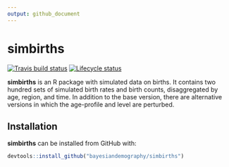 ```yaml
---
output: github_document
---
```


<!-- README.md is generated from README.Rmd. Please edit that file -->


# simbirths

<!-- badges: start -->
[![Travis build status](https://travis-ci.org/johnrbryant/demzero.svg?branch=master)](https://travis-ci.org/bayesiandemography/simbirths)
[![Lifecycle status](https://img.shields.io/badge/lifecycle-experimental-orange.svg)](https://www.tidyverse.org/lifecycle/#stable)
<!-- badges: end -->


**simbirths** is an R package with simulated data on births.
It contains two hundred sets of simulated birth rates and
birth counts, disaggregated by age, region, and time.  In addition
to the base version, there are alternative versions in which the
age-profile and level are perturbed.


## Installation

**simbirths** can be installed from GitHub with:

``` r
devtools::install_github("bayesiandemography/simbirths")
```



